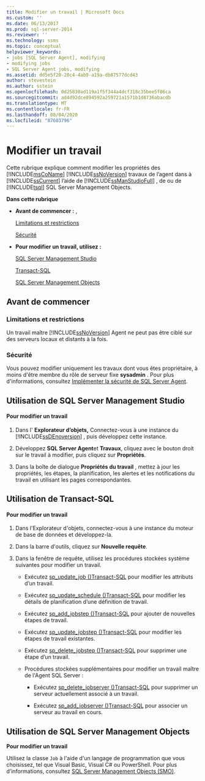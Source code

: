 ```yaml
---
title: Modifier un travail | Microsoft Docs
ms.custom: ''
ms.date: 06/13/2017
ms.prod: sql-server-2014
ms.reviewer: ''
ms.technology: ssms
ms.topic: conceptual
helpviewer_keywords:
- jobs [SQL Server Agent], modifying
- modifying jobs
- SQL Server Agent jobs, modifying
ms.assetid: dd5e5f20-20c4-4ab9-a19a-db87577dcd43
author: stevestein
ms.author: sstein
ms.openlocfilehash: 0d25830ad119a1f5f344a4dcf318c35bee5f86ca
ms.sourcegitcommit: ad4d92dce894592a259721a1571b1d8736abacdb
ms.translationtype: MT
ms.contentlocale: fr-FR
ms.lasthandoff: 08/04/2020
ms.locfileid: "87603796"
---
```

# <a name="modify-a-job"></a>Modifier un travail
  Cette rubrique explique comment modifier les propriétés des [!INCLUDE[msCoName](../../includes/msconame-md.md)] [!INCLUDE[ssNoVersion](../../includes/ssnoversion-md.md)] travaux de l’agent dans à [!INCLUDE[ssCurrent](../../includes/sscurrent-md.md)] l’aide de [!INCLUDE[ssManStudioFull](../../includes/ssmanstudiofull-md.md)] , de ou de [!INCLUDE[tsql](../../includes/tsql-md.md)] SQL Server Management Objects.  
  
 **Dans cette rubrique**  
  
-   **Avant de commencer :** ,  
  
     [Limitations et restrictions](#Restrictions)  
  
     [Sécurité](#Security)  
  
-   **Pour modifier un travail, utilisez :**  
  
     [SQL Server Management Studio](#SSMS)  
  
     [Transact-SQL](#TSQL)  
  
     [SQL Server Management Objects](#SMO)  
  
##  <a name="before-you-begin"></a><a name="BeforeYouBegin"></a> Avant de commencer  
  
###  <a name="limitations-and-restrictions"></a><a name="Restrictions"></a> Limitations et restrictions  
 Un travail maître [!INCLUDE[ssNoVersion](../../includes/ssnoversion-md.md)] Agent ne peut pas être ciblé sur des serveurs locaux et distants à la fois.  
  
###  <a name="security"></a><a name="Security"></a> Sécurité  
 Vous pouvez modifier uniquement les travaux dont vous êtes propriétaire, à moins d'être membre du rôle de serveur fixe **sysadmin** . Pour plus d'informations, consultez [Implémenter la sécurité de SQL Server Agent](implement-sql-server-agent-security.md).  
  
##  <a name="using-sql-server-management-studio"></a><a name="SSMS"></a> Utilisation de SQL Server Management Studio  
  
#### <a name="to-modify-a-job"></a>Pour modifier un travail  
  
1.  Dans l' **Explorateur d’objets,** Connectez-vous à une instance du [!INCLUDE[ssDEnoversion](../../includes/ssdenoversion-md.md)] , puis développez cette instance.  
  
2.  Développez **SQL Server Agent**et **Travaux**, cliquez avec le bouton droit sur le travail à modifier, puis cliquez sur **Propriétés**.  
  
3.  Dans la boîte de dialogue **Propriétés du travail** , mettez à jour les propriétés, les étapes, la planification, les alertes et les notifications du travail en utilisant les pages correspondantes.  
  
##  <a name="using-transact-sql"></a><a name="TSQL"></a> Utilisation de Transact-SQL  
  
#### <a name="to-modify-a-job"></a>Pour modifier un travail  
  
1.  Dans l'Explorateur d'objets, connectez-vous à une instance du moteur de base de données et développez-la.  
  
2.  Dans la barre d'outils, cliquez sur **Nouvelle requête**.  
  
3.  Dans la fenêtre de requête, utilisez les procédures stockées système suivantes pour modifier un travail.  
  
    -   Exécutez [sp_update_job &#40;&#41;Transact-SQL](/sql/relational-databases/system-stored-procedures/sp-update-job-transact-sql) pour modifier les attributs d’un travail.  
  
    -   Exécutez [sp_update_schedule &#40;&#41;Transact-SQL](/sql/relational-databases/system-stored-procedures/sp-update-schedule-transact-sql) pour modifier les détails de planification d’une définition de travail.  
  
    -   Exécutez [sp_add_jobstep &#40;&#41;Transact-SQL](/sql/relational-databases/system-stored-procedures/sp-add-jobstep-transact-sql) pour ajouter de nouvelles étapes de travail.  
  
    -   Exécutez [sp_update_jobstep &#40;&#41;Transact-SQL](/sql/relational-databases/system-stored-procedures/sp-update-jobstep-transact-sql) pour modifier les étapes de travail existantes.  
  
    -   Exécutez [sp_delete_jobstep &#40;&#41;Transact-SQL](/sql/relational-databases/system-stored-procedures/sp-delete-jobstep-transact-sql) pour supprimer une étape d’un travail.  
  
    -   Procédures stockées supplémentaires pour modifier un travail maître de l'Agent SQL Server :  
  
        -   Exécutez [sp_delete_jobserver &#40;&#41;Transact-SQL](/sql/relational-databases/system-stored-procedures/sp-delete-jobserver-transact-sql) pour supprimer un serveur actuellement associé à un travail.  
  
        -   Exécutez [sp_add_jobserver &#40;&#41;Transact-SQL](/sql/relational-databases/system-stored-procedures/sp-add-jobserver-transact-sql) pour associer un serveur au travail en cours.  
  
##  <a name="using-sql-server-management-objects"></a><a name="SMO"></a>Utilisation de SQL Server Management Objects  
 **Pour modifier un travail**  
  
 Utilisez la classe `Job` à l'aide d'un langage de programmation que vous choisissez, tel que Visual Basic, Visual C# ou PowerShell. Pour plus d’informations, consultez [SQL Server Management Objects (SMO)](https://msdn.microsoft.com/library/ms162169.aspx).  
  
  
